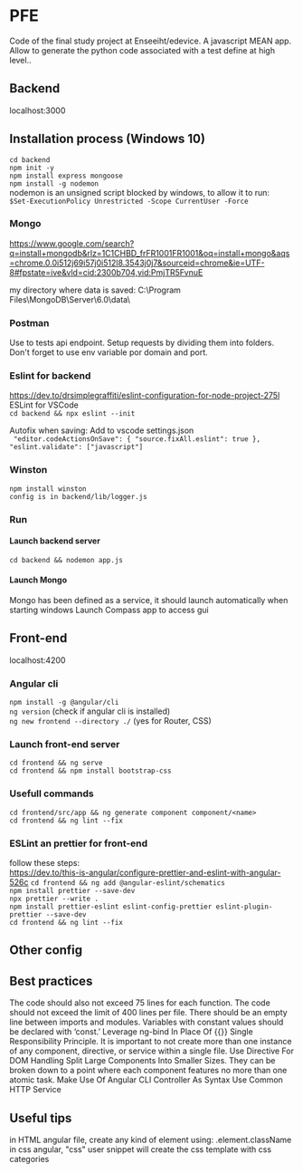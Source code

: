 # PFE
Code of the final study project at Enseeiht/edevice. A javascript MEAN app. Allow to generate the python code associated with a test define at high level.. 




## Backend 
localhost:3000

## Installation process (Windows 10)
`cd backend`<br/>
`npm init -y`<br/> 
`npm install express mongoose`<br/>
`npm install -g nodemon`<br/>
nodemon is an unsigned script blocked by windows, to allow it to run: <br/>
`$Set-ExecutionPolicy Unrestricted -Scope CurrentUser -Force`

### Mongo
https://www.google.com/search?q=install+mongodb&rlz=1C1CHBD_frFR1001FR1001&oq=install+mongo&aqs=chrome.0.0i512j69i57j0i512l8.3543j0j7&sourceid=chrome&ie=UTF-8#fpstate=ive&vld=cid:2300b704,vid:PmjTR5FvnuE

my directory where data is saved: C:\Program Files\MongoDB\Server\6.0\data\

### Postman
Use to tests api endpoint.
Setup requests by dividing them into folders. 
Don't forget to use env variable por domain and port.

### Eslint for backend
https://dev.to/drsimplegraffiti/eslint-configuration-for-node-project-275l <br/>
ESLint for VSCode <br/>
`cd backend && npx eslint --init`

Autofix when saving: Add to vscode settings.json <br/>
`
"editor.codeActionsOnSave": {
"source.fixAll.eslint": true
},
"eslint.validate": ["javascript"]`


### Winston
`npm install winston` <br/>
`config is in backend/lib/logger.js`


### Run
#### Launch backend server 
`cd backend && nodemon app.js`

#### Launch Mongo
Mongo has been defined as a service, it should launch automatically when starting windows
Launch Compass app to access gui

## Front-end
localhost:4200

### Angular cli
`npm install -g @angular/cli` <br/>
`ng version` (check if angular cli is installed) <br/>
`ng new frontend --directory ./` (yes for Router, CSS)

### Launch front-end server 
`cd frontend && ng serve` <br/>
`cd frontend && npm install bootstrap-css`

### Usefull commands
`cd frontend/src/app && ng generate component component/<name>` <br/>
`cd frontend && ng lint --fix`

### ESLint an prettier for front-end
follow these steps: <br/>
https://dev.to/this-is-angular/configure-prettier-and-eslint-with-angular-526c
`cd frontend && ng add @angular-eslint/schematics` <br/>
`npm install prettier --save-dev` <br/>
`npx prettier --write .` <br/>
`npm install prettier-eslint eslint-config-prettier eslint-plugin-prettier --save-dev` <br/>
`cd frontend && ng lint --fix` <br/>



## Other config


## Best practices
The code should also not exceed 75 lines for each function.
The code should not exceed the limit of 400 lines per file.
There should be an empty line between imports and modules.
Variables with constant values should be declared with ‘const.’
Leverage ng-bind In Place Of {{}}
Single Responsibility Principle. It is important to not create more than one instance of any component, directive, or service within a single file.
Use Directive For DOM Handling
Split Large Components Into Smaller Sizes. They can be broken down to a point where each component features no more than one atomic task.
Make Use Of Angular CLI
Controller As Syntax
Use Common HTTP Service

## Useful tips
in HTML angular file, create any kind of element using: .element.className
in css angular, "css" user snippet will create the css template with css categories
